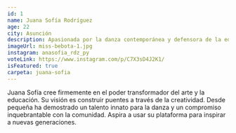 ```yaml
---
id: 1
name: Juana Sofía Rodríguez
age: 22
city: Asunción
description: Apasionada por la danza contemporánea y defensora de la educación artística para jóvenes.
imageUrl: miss-bebota-1.jpg
instagram: anasofia_rdz_py
voteLink: https://www.instagram.com/p/C7X3sD4J2K1/
isFeatured: true
carpeta: juana-sofia
---
```


Juana Sofía cree firmemente en el poder transformador del arte y la educación. Su visión es construir puentes a través de la creatividad.
Desde pequeña ha demostrado un talento innato para la danza y un compromiso inquebrantable con la comunidad. Aspira a usar su plataforma para inspirar a nuevas generaciones.
